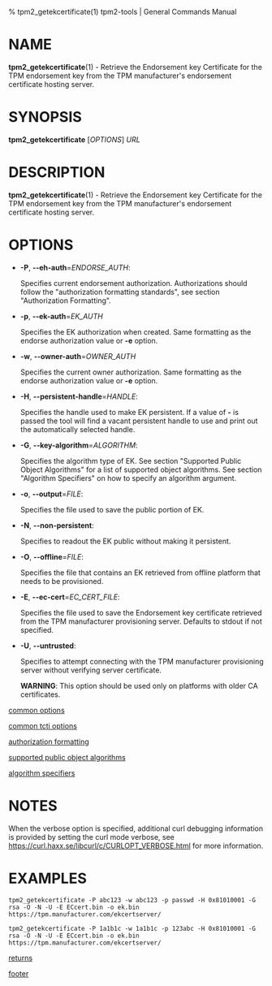 % tpm2_getekcertificate(1) tpm2-tools | General Commands Manual

# NAME

**tpm2_getekcertificate**(1) - Retrieve the Endorsement key Certificate for the TPM
endorsement key from the TPM manufacturer's endorsement certificate hosting
server.

# SYNOPSIS

**tpm2_getekcertificate** [*OPTIONS*] _URL_

# DESCRIPTION

**tpm2_getekcertificate**(1) - Retrieve the Endorsement key Certificate for
the TPM endorsement key from the TPM manufacturer's endorsement certificate hosting
server.

# OPTIONS

  * **-P**, **\--eh-auth**=_ENDORSE\_AUTH_:

    Specifies current endorsement authorization.
    Authorizations should follow the "authorization formatting standards", see
    section "Authorization Formatting".

  * **-p**, **\--ek-auth**=_EK\_AUTH_

    Specifies the EK authorization when created.
    Same formatting as the endorse authorization value or **-e** option.

  * **-w**, **\--owner-auth**=_OWNER\_AUTH_

    Specifies the current owner authorization.
    Same formatting as the endorse authorization value or **-e** option.

  * **-H**, **\--persistent-handle**=_HANDLE_:

    Specifies the handle used to make EK  persistent.
    If a value of **-** is passed the tool will find a vacant persistent handle
    to use and print out the automatically selected handle.

  * **-G**, **\--key-algorithm**=_ALGORITHM_:

    Specifies the algorithm type of EK.
    See section "Supported Public Object Algorithms" for a list of supported
    object algorithms. See section "Algorithm Specifiers" on how to specify
    an algorithm argument.

  * **-o**, **\--output**=_FILE_:

    Specifies the file used to save the public portion of EK.

  * **-N**, **\--non-persistent**:

    Specifies to readout the EK public without making it persistent.

  * **-O**, **\--offline**=_FILE_:

    Specifies the file that contains an EK retrieved from offline
    platform that needs to be provisioned.

  * **-E**, **\--ec-cert**=_EC\_CERT\_FILE_:

    Specifies the file used to save the Endorsement key certificate retrieved from
    the TPM manufacturer provisioning server. Defaults to stdout if not
    specified.

  * **-U**, **\--untrusted**:

    Specifies to attempt connecting with the TPM manufacturer provisioning server
    without verifying server certificate.

    **WARNING**: This option should be used only on platforms with older CA certificates.

[common options](common/options.md)

[common tcti options](common/tcti.md)

[authorization formatting](common/authorizations.md)

[supported public object algorithms](common/object-alg.md)

[algorithm specifiers](common/alg.md)

# NOTES

When the verbose option is specified, additional curl debugging information is
provided by setting the curl mode verbose, see
<https://curl.haxx.se/libcurl/c/CURLOPT_VERBOSE.html> for more information.

# EXAMPLES

```
tpm2_getekcertificate -P abc123 -w abc123 -p passwd -H 0x81010001 -G rsa -O -N -U -E ECcert.bin -o ek.bin https://tpm.manufacturer.com/ekcertserver/

tpm2_getekcertificate -P 1a1b1c -w 1a1b1c -p 123abc -H 0x81010001 -G rsa -O -N -U -E ECcert.bin -o ek.bin https://tpm.manufacturer.com/ekcertserver/
```

[returns](common/returns.md)

[footer](common/footer.md)
